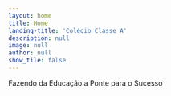 ```yaml
---
layout: home
title: Home
landing-title: 'Colégio Classe A'
description: null
image: null
author: null
show_tile: false
---
```


Fazendo da Educação a Ponte para o Sucesso

